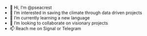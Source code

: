 - 👋 Hi, I’m @pseacrest
- 👀 I’m interested in saving the climate through data driven projects
- 🌱 I’m currently learning a new language
- 💞️ I’m looking to collaborate on visionary projects
- 📫 Reach me on Signal or Telegram

<!---
pseacrest/pseacrest is a ✨ special ✨ repository because its `README.md` (this file) appears on your GitHub profile.
You can click the Preview link to take a look at your changes.
--->
